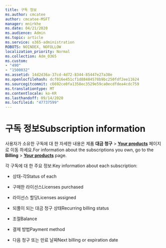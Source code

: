 ```yaml
---
title: 구독 정보
ms.author: cmcatee
author: cmcatee-MSFT
manager: mnirkhe
ms.date: 04/21/2020
ms.audience: Admin
ms.topic: article
ms.service: o365-administration
ROBOTS: NOINDEX, NOFOLLOW
localization_priority: Normal
ms.collection: Adm_O365
ms.custom:
- "490"
- "1500032"
ms.assetid: 14d2d36a-37cd-4d72-8344-85447e27a38e
ms.openlocfilehash: dcf016e451cf1d88484578b9bc250fdf2ee11624
ms.sourcegitcommit: c6692ce0fa1358ec3529e59ca0ecdfdea4cdc759
ms.translationtype: MT
ms.contentlocale: ko-KR
ms.lasthandoff: 09/14/2020
ms.locfileid: "47737599"
---
```

# <a name="subscription-information"></a><span data-ttu-id="c6d85-102">구독 정보</span><span class="sxs-lookup"><span data-stu-id="c6d85-102">Subscription information</span></span>

<span data-ttu-id="c6d85-103">사용자가 소유한 구독에 대 한 자세한 내용은 제품 **대금 청구** \> **[Your products](https://go.microsoft.com/fwlink/p/?linkid=842054)** 페이지로 이동 하세요.</span><span class="sxs-lookup"><span data-stu-id="c6d85-103">For information about the subscriptions you own, go to the **Billing** \> **[Your products](https://go.microsoft.com/fwlink/p/?linkid=842054)** page.</span></span>
  
<span data-ttu-id="c6d85-104">각 구독에 대 한 주요 정보:</span><span class="sxs-lookup"><span data-stu-id="c6d85-104">Key information about each subscription:</span></span>
  
- <span data-ttu-id="c6d85-105">상태-각</span><span class="sxs-lookup"><span data-stu-id="c6d85-105">Status of each</span></span>

- <span data-ttu-id="c6d85-106">구매한 라이선스</span><span class="sxs-lookup"><span data-stu-id="c6d85-106">Licenses purchased</span></span>

- <span data-ttu-id="c6d85-107">라이선스 할당</span><span class="sxs-lookup"><span data-stu-id="c6d85-107">Licenses assigned</span></span>

- <span data-ttu-id="c6d85-108">되풀이 되는 대금 청구 상태</span><span class="sxs-lookup"><span data-stu-id="c6d85-108">Recurring billing status</span></span>

- <span data-ttu-id="c6d85-109">조절</span><span class="sxs-lookup"><span data-stu-id="c6d85-109">Balance</span></span>

- <span data-ttu-id="c6d85-110">결제 방법</span><span class="sxs-lookup"><span data-stu-id="c6d85-110">Payment method</span></span>

- <span data-ttu-id="c6d85-111">다음 청구 또는 만료 날짜</span><span class="sxs-lookup"><span data-stu-id="c6d85-111">Next billing or expiration date</span></span>